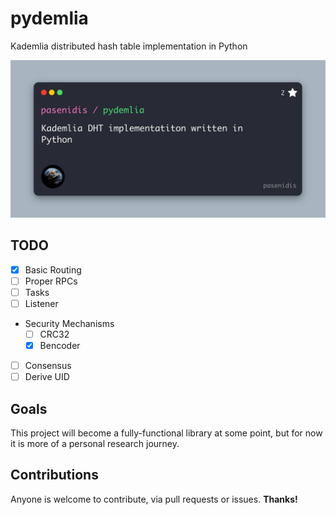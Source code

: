 # pydemlia
Kademlia distributed hash table implementation in Python

![Pydemlia Cover Image](https://raw.githubusercontent.com/pasenidis/pydemlia/refs/heads/main/docs/cover.jpg)

## TODO
- [X] Basic Routing
- [ ] Proper RPCs
- [ ] Tasks
- [ ] Listener
- Security Mechanisms
    - [ ] CRC32
    - [X] Bencoder
- [ ] Consensus
- [ ] Derive UID

## Goals
This project will become a fully-functional library at some point, but for now it is more of a personal research journey.

## Contributions
Anyone is welcome to contribute, via pull requests or issues. **Thanks!**